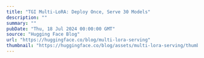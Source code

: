 ```yaml
---
title: "TGI Multi-LoRA: Deploy Once, Serve 30 Models"
description: ""
summary: ""
pubDate: "Thu, 18 Jul 2024 00:00:00 GMT"
source: "Hugging Face Blog"
url: "https://huggingface.co/blog/multi-lora-serving"
thumbnail: "https://huggingface.co/blog/assets/multi-lora-serving/thumbnail.png"
---
```


